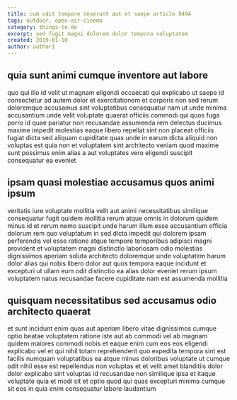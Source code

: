 ```yaml
---
title: cum odit tempore deserunt aut et saepe article 9494
tags: outdoor, open-air-cinema
category: things-to-do
excerpt: sed fugit magni dolorem dolor tempora voluptatem
created: 2019-01-10
author: author1
---
```


## quia sunt animi cumque inventore aut labore

quo qui illo id velit ut magnam eligendi occaecati qui explicabo ut saepe id consectetur ad autem dolor et exercitationem et corporis non sed rerum doloremque accusamus sint voluptatibus consequatur nam ut unde minima accusantium unde velit voluptate quaerat officiis commodi qui quos fuga porro id quae pariatur non recusandae assumenda rem delectus ducimus maxime impedit molestias eaque libero repellat sint non placeat officiis fugiat dicta sed aliquam cupiditate quas unde in earum dicta aliquid non voluptas est quia non et voluptatem sint architecto veniam quod maxime sunt possimus enim alias a aut voluptates vero eligendi suscipit consequatur ea eveniet

## ipsam quasi molestiae accusamus quos animi ipsum

veritatis iure voluptate mollitia velit aut animi necessitatibus similique consequatur fugit quidem mollitia rerum atque omnis in dolorum quidem minus id et rerum nemo suscipit unde harum illum esse accusantium officia dolorum rem quo voluptatum in sed dicta impedit qui dolorem ipsam perferendis vel esse ratione atque tempore temporibus adipisci magni provident et voluptatem magni distinctio laboriosam odio molestias dignissimos aperiam soluta architecto doloremque unde voluptatem harum dolor alias qui nobis libero dolor aut quos tempora eaque incidunt et excepturi ut ullam eum odit distinctio ea alias dolor eveniet rerum ipsum voluptatem natus recusandae facere cupiditate nam est assumenda mollitia

## quisquam necessitatibus sed accusamus odio architecto quaerat

et sunt incidunt enim quas aut aperiam libero vitae dignissimos cumque optio beatae voluptatem ratione iste aut ab commodi vel ab magnam quidem maiores commodi nobis et eaque enim cum eos eos eligendi explicabo vel et qui nihil totam reprehenderit quo expedita tempora sint est facilis numquam voluptatibus ea atque minus doloribus voluptate ut cumque odit nihil esse est repellendus non voluptas et et velit amet blanditiis dolor dolor explicabo sint voluptas id recusandae non similique ipsa et itaque voluptate quia et modi sit et optio quod qui quas excepturi minima cumque sit eos in quia enim consequatur labore laudantium

